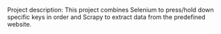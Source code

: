 Project description: This project combines Selenium to press/hold down specific keys in order and Scrapy to extract data from the predefined website.
